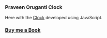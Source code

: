 ### Praveen Oruganti Clock

Here with the [Clock](https://praveenorugantitech.github.io/praveenorugantitech-vanilla-js/0_Projects/praveenorugantitech-clock) developed using JavaScript.

### [Buy me a Book](https://bit.ly/388sUbE)

